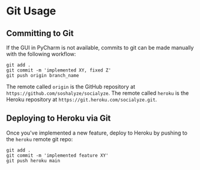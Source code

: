 # Git Usage

## Committing to Git

If the GUI in PyCharm is not available, commits to git can be made manually with the following workflow:

```
git add .
git commit -m 'implemented XY, fixed Z'
git push origin branch_name
```

The remote called `origin` is the GitHub repository at `https://github.com/soshalyze/socialyze`.
The remote called `heroku` is the Heroku repository at `https://git.heroku.com/socialyze.git`.

## Deploying to Heroku via Git

Once you've implemented a new feature, deploy to Heroku by pushing to the `heroku` remote git repo:

```
git add .
git commit -m 'implemented feature XY'
git push heroku main
```
